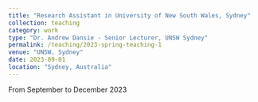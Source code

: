 ```yaml
---
title: "Research Assistant in University of New South Wales, Sydney"
collection: teaching
category: work
type: "Dr. Andrew Dansie - Senior Lecturer, UNSW Sydney"
permalink: /teaching/2023-spring-teaching-1
venue: "UNSW, Sydney"
date: 2023-09-01
location: "Sydney, Australia"
---
```


From September to December 2023

